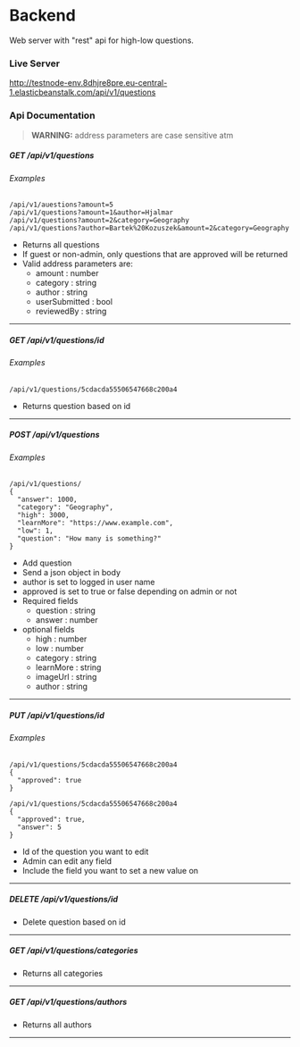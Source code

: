 # Backend

Web server with "rest" api for high-low questions.

### Live Server

http://testnode-env.8dhjre8pre.eu-central-1.elasticbeanstalk.com/api/v1/questions

### Api Documentation

> **WARNING:** address parameters are case sensitive atm

##### GET /api/v1/questions

###### Examples

```
/api/v1/auestions?amount=5
/api/v1/questions?amount=1&author=Hjalmar
/api/v1/questions?amount=2&category=Geography
/api/v1/questions?author=Bartek%20Kozuszek&amount=2&category=Geography
```

- Returns all questions
- If guest or non-admin, only questions that are approved will be returned
- Valid address parameters are:
   - amount : number
   - category : string
   - author : string
   - userSubmitted : bool
   - reviewedBy : string

---

##### GET /api/v1/questions/id

###### Examples

```
/api/v1/questions/5cdacda55506547668c200a4
```

- Returns question based on id

---

##### POST /api/v1/questions

###### Examples

```
/api/v1/questions/
{
  "answer": 1000,
  "category": "Geography",
  "high": 3000,
  "learnMore": "https://www.example.com",
  "low": 1,
  "question": "How many is something?"
}
```

- Add question
- Send a json object in body
- author is set to logged in user name
- approved is set to true or false depending on admin or not
- Required fields
  - question : string
  - answer : number
- optional fields
  - high : number
  - low : number
  - category : string
  - learnMore : string
  - imageUrl : string
  - author : string

---

##### PUT /api/v1/questions/id

###### Examples

```
/api/v1/questions/5cdacda55506547668c200a4
{
  "approved": true
}

/api/v1/questions/5cdacda55506547668c200a4
{
  "approved": true,
  "answer": 5
}

```
- Id of the question you want to edit
- Admin can edit any field
- Include the field you want to set a new value on

---

##### DELETE /api/v1/questions/id

- Delete question based on id

---

##### GET /api/v1/questions/categories

- Returns all categories

---

##### GET /api/v1/questions/authors

- Returns all authors

---
